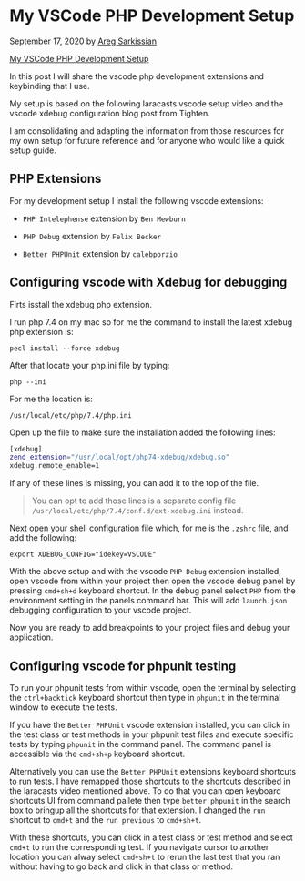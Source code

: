 # My VSCode PHP Development Setup

September 17, 2020 by [Areg Sarkissian](https://aregsar.com/about)

[My VSCode PHP Development Setup](https://aregsar.com/blog/2020/my-vscode-php-development-setup)

In this post I will share the vscode php development extensions and keybinding that I use.

My setup is based on the following laracasts vscode setup video and the vscode xdebug configuration blog post from Tighten.

I am consolidating and adapting the information from those resources for my own setup for future reference and for anyone who would like a quick setup guide.

## PHP Extensions

For my development setup I install the following vscode extensions:

+ `PHP Intelephense` extension by `Ben Mewburn`

+ `PHP Debug` extension by `Felix Becker`

+ `Better PHPUnit` extension by `calebporzio`

## Configuring vscode with Xdebug for debugging

Firts isstall the xdebug php extension.

I run php 7.4 on my mac so for me the command to install the latest xdebug php extension is:

`pecl install --force xdebug`

After that locate your php.ini file by typing:

`php --ini`

For me the location is:

`/usr/local/etc/php/7.4/php.ini`

Open up the file to make sure the installation added the following lines:

```bash
[xdebug]
zend_extension="/usr/local/opt/php74-xdebug/xdebug.so"
xdebug.remote_enable=1
```

If any of these lines is missing, you can add it to the top of the file.

> You can opt to add those lines is a separate config file `/usr/local/etc/php/7.4/conf.d/ext-xdebug.ini` instead.

Next open your shell configuration file which, for me is the `.zshrc` file, and add the following:

`export XDEBUG_CONFIG="idekey=VSCODE"`

With the above setup and with the vscode `PHP Debug` extension installed, open vscode from within your project then open the vscode debug panel by pressing `cmd+sh+d` keyboard shortcut.
In the debug panel select `PHP` from the environment setting in the panels command bar.
This will add `launch.json` debugging configuration to your vscode project.

Now you are ready to add breakpoints to your project files and debug your application.

## Configuring vscode for phpunit testing

To run your phpunit tests from within vscode, open the terminal by selecting the `ctrl+backtick` keyboard shortcut then type in `phpunit` in the terminal window to execute the tests.

If you have the `Better PHPUnit` vscode extension installed, you can click in the test class or test methods in your phpunit test files and execute specific tests by typing `phpunit` in the command panel.
The command panel is accessible via the `cmd+sh+p` keyboard shortcut.

Alternatively you can use the `Better PHPUnit` extensions keyboard shortcuts to run tests.
I have remapped those shortcuts to the shortcuts described in the laracasts video mentioned above.
To do that you can open keyboard shortcuts UI from command pallete then
type `better phpunit` in the search box to bringup all the shortcuts for that extension.
I changed the `run` shortcut to `cmd+t` and the `run previous` to `cmd+sh+t`.

With these shortcuts, you can click in a test class or test method and select `cmd+t` to run the corresponding test.
If you navigate cursor to another location you can alway select `cmd+sh+t` to rerun the last test that you ran without having to go back and click in that class or method.

